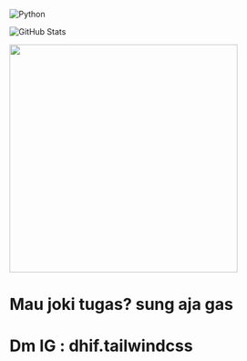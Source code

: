 ![Python](https://img.shields.io/badge/Python-3776AB?style=for-the-badge&logo=python&logoColor=white)

![GitHub Stats](https://github-readme-stats.vercel.app/api?username=Justdhif&show_icons=true&theme=dark)

<img src="https://media.giphy.com/media/QTfX9Ejfra3ZmNxh6B/giphy.gif" width="400px">

# Mau joki tugas? sung aja gas
# Dm IG : dhif.tailwindcss
